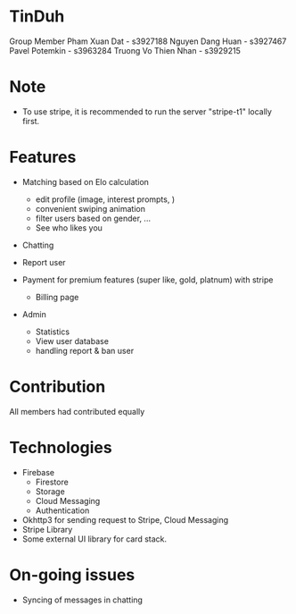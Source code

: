 # TinDuh
Group Member
    Pham Xuan Dat - s3927188
    Nguyen Dang Huan - s3927467
    Pavel Potemkin - s3963284
    Truong Vo Thien Nhan - s3929215 

# Note
- To use stripe, it is recommended to run the server "stripe-t1" locally first.

# Features
- Matching based on Elo calculation
    + edit profile (image, interest prompts, )
    + convenient swiping animation
    + filter users based on gender, ...
    + See who likes you
- Chatting
- Report user
- Payment for premium features (super like, gold, platnum) with stripe
  + Billing page

- Admin 
  + Statistics
  + View user database
  + handling report & ban user

# Contribution
All members had contributed equally

# Technologies
- Firebase 
  + Firestore
  + Storage
  + Cloud Messaging
  + Authentication 
- Okhttp3 for sending request to Stripe, Cloud Messaging
- Stripe Library
- Some external UI library for card stack.

# On-going issues
- Syncing of messages in chatting

